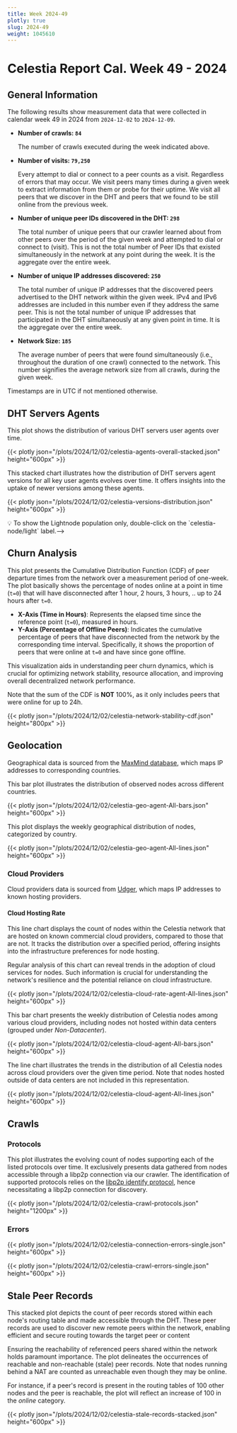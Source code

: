 ```yaml
---
title: Week 2024-49
plotly: true
slug: 2024-49
weight: 1045610
---
```


# Celestia Report Cal. Week 49 - 2024

## General Information

The following results show measurement data that were collected in calendar week 49 in 2024 from `2024-12-02` to `2024-12-09`.

- **Number of crawls: `84`**
  
  The number of crawls executed during the week indicated above.

- **Number of visits: `79,250`**

  Every attempt to dial or connect to a peer counts as a visit. Regardless of errors that may occur. We visit peers many times during a given week to extract information from them or probe for their uptime. We visit all peers that we discover in the DHT and peers that we found to be still online from the previous week.

- **Number of unique peer IDs discovered in the DHT: `298`**

  The total number of unique peers that our crawler learned about from other peers over the period of the given week and attempted to dial or connect to (visit). This is not the total number of Peer IDs that existed simultaneously in the network at any point during the week. It is the aggregate over the entire week.

- **Number of unique IP addresses discovered: `250`**

  The total number of unique IP addresses that the discovered peers advertised to the DHT network within the given week. IPv4 and IPv6 addresses are included in this number even if they address the same peer. This is not the total number of unique IP addresses that participated in the DHT simultaneously at any given point in time. It is the aggregate over the entire week.

- **Network Size: `185`**

  The average number of peers that were found simultaneously (i.e., throughout the duration of one crawl) connected to the network. This number signifies the average network size from all crawls, during the given week.

Timestamps are in UTC if not mentioned otherwise.

## DHT Servers Agents

This plot shows the distribution of various DHT servers user agents over time.

{{< plotly json="/plots/2024/12/02/celestia-agents-overall-stacked.json" height="600px" >}}

This stacked chart illustrates how the distribution of DHT servers agent versions for all key user agents evolves over time. It offers insights into the uptake of newer versions among these agents.

{{< plotly json="/plots/2024/12/02/celestia-versions-distribution.json" height="600px" >}}

<!--## Lightnode Population-->
<!---->
<!--This chart shows the distribution of all agents interacting with the DHT (both DHT clients and DHT servers) over time, including the Lightnode population.-->
<!---->
<!--> 💡 To show the Lightnode population only, double-click on the `celestia-node/light` label.-->
<!---->
<!--{{< plotly json="/plots/2024/12/02/celestia-client-agents-overall-stacked.json" height="600px" >}}-->
<!---->
<!--This stacked plot illustrates the agent version distribution over time for all DHT clients and servers. It offers insights into the uptake of newer versions among these agents.-->
<!---->
<!--{{< plotly json="/plots/2024/12/02/celestia-client-versions-distribution.json" height="600px" >}}-->

## Churn Analysis

This plot presents the Cumulative Distribution Function (CDF) of peer departure
times from the network over a measurement period of one-week. The plot
basically shows the percentage of nodes online at a point in time (`t=0`) that
will have disconnected after 1 hour, 2 hours, 3 hours, .. up to 24 hours after `t=0`.

- **X-Axis (Time in Hours)**: Represents the elapsed time since the reference
point (`t=0`), measured in hours.
- **Y-Axis (Percentage of Offline Peers)**: Indicates the cumulative
percentage of peers that have disconnected from the network by the
corresponding time interval. Specifically, it shows the proportion of peers
that were online at `t=0` and have since gone offline.

This visualization aids in understanding peer churn dynamics, which is crucial
for optimizing network stability, resource allocation, and improving overall
decentralized network performance.

Note that the sum of the CDF is **NOT** 100%, as it only includes peers that were
online for up to 24h.

{{< plotly json="/plots/2024/12/02/celestia-network-stability-cdf.json" height="800px" >}}

## Geolocation

Geographical data is sourced from the [MaxMind database](https://www.maxmind.com), which maps IP addresses to corresponding countries.

This bar plot illustrates the distribution of observed nodes across different countries.

{{< plotly json="/plots/2024/12/02/celestia-geo-agent-All-bars.json" height="600px" >}}

This plot displays the weekly geographical distribution of nodes, categorized by country.

{{< plotly json="/plots/2024/12/02/celestia-geo-agent-All-lines.json" height="600px" >}}

### Cloud Providers

Cloud providers data is sourced from [Udger](https://udger.com/resources/datacenter-list), which maps IP addresses to known hosting providers.

#### Cloud Hosting Rate

This line chart displays the count of nodes within the Celestia network that are hosted on known commercial cloud providers, compared to those that are not. It tracks the distribution over a specified period, offering insights into the infrastructure preferences for node hosting.

Regular analysis of this chart can reveal trends in the adoption of cloud services for nodes. Such information is crucial for understanding the network's resilience and the potential reliance on cloud infrastructure.

{{< plotly json="/plots/2024/12/02/celestia-cloud-rate-agent-All-lines.json" height="600px" >}}

This bar chart presents the weekly distribution of Celestia nodes among various cloud providers, including nodes not hosted within data centers (grouped under _Non-Datacenter_).

{{< plotly json="/plots/2024/12/02/celestia-cloud-agent-All-bars.json" height="600px" >}}

The line chart illustrates the trends in the distribution of all Celestia nodes across cloud providers over the given time period. Note that nodes hosted outside of data centers are not included in this representation.

{{< plotly json="/plots/2024/12/02/celestia-cloud-agent-All-lines.json" height="600px" >}}

## Crawls

### Protocols

This plot illustrates the evolving count of nodes supporting each of the listed protocols over time. It exclusively presents data gathered from nodes accessible through a libp2p connection via our crawler. The identification of supported protocols relies on the [libp2p identify protocol](https://github.com/libp2p/specs/tree/master/identify), hence necessitating a libp2p connection for discovery.

{{< plotly json="/plots/2024/12/02/celestia-crawl-protocols.json" height="1200px" >}}

### Errors

{{< plotly json="/plots/2024/12/02/celestia-connection-errors-single.json" height="600px" >}}

{{< plotly json="/plots/2024/12/02/celestia-crawl-errors-single.json" height="600px" >}}

## Stale Peer Records

This stacked plot depicts the count of peer records stored within each node's routing table and made accessible through the DHT.
These peer records are used to discover new remote peers within the network, enabling efficient and secure routing towards the target peer or content

Ensuring the reachability of referenced peers shared within the network holds paramount importance. The plot delineates the occurrences of reachable and non-reachable (stale) peer records. Note that nodes running behind a NAT are counted as unreachable even though they may be online.

For instance, if a peer's record is present in the routing tables of 100 other nodes and the peer is reachable, the plot will reflect an increase of 100 in the _online_ category.

{{< plotly json="/plots/2024/12/02/celestia-stale-records-stacked.json" height="600px" >}}